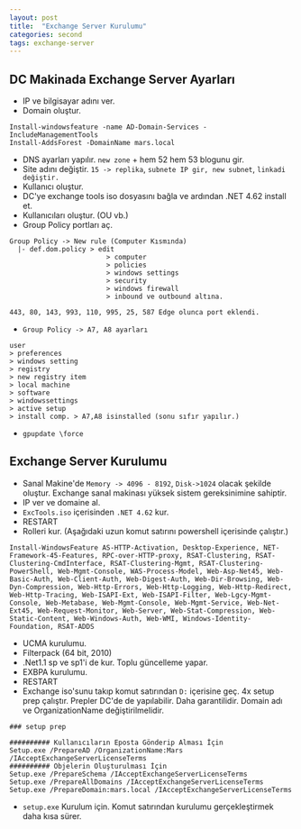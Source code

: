 ```yaml
---
layout: post
title:  "Exchange Server Kurulumu"
categories: second
tags: exchange-server
---
```


## DC Makinada Exchange Server Ayarları

* IP ve bilgisayar adını ver.
* Domain oluştur. 

```
Install-windowsfeature -name AD-Domain-Services -IncludeManagementTools
Install-AddsForest -DomainName mars.local
```

* DNS ayarları yapılır. `new zone` + hem 52 hem 53 blogunu gir.
* Site adını değiştir. `15 -> replika`, `subnete IP gir, new subnet`, `linkadi değiştir.`
* Kullanıcı oluştur.
* DC'ye exchange tools iso dosyasını bağla ve ardından .NET 4.62 install et.
* Kullanıcıları oluştur. (OU vb.)
* Group Policy portları aç.

```
Group Policy -> New rule (Computer Kısmında)
  |- def.dom.policy > edit 
                        > computer 
                        > policies 
                        > windows settings 
                        > security 
                        > windows firewall 
                        > inbound ve outbound altına.

443, 80, 143, 993, 110, 995, 25, 587 Edge olunca port eklendi.
```

* `Group Policy -> A7, A8 ayarları`

```
user 
> preferences 
> windows setting 
> registry 
> new registry item 
> local machine 
> software 
> windowssettings 
> active setup 
> install comp. > A7,A8 isinstalled (sonu sıfır yapılır.)
```

* `gpupdate \force`

## Exchange Server Kurulumu

* Sanal Makine'de `Memory -> 4096 - 8192`, `Disk->1024` olacak şekilde oluştur. Exchange sanal makinası yüksek sistem gereksinimine sahiptir.
* IP ver ve domaine al.
* `ExcTools.iso` içerisinden `.NET 4.62` kur.
* RESTART
* Rolleri kur. (Aşağıdaki uzun komut satırını powershell içerisinde çalıştır.)

```
Install-WindowsFeature AS-HTTP-Activation, Desktop-Experience, NET-Framework-45-Features, RPC-over-HTTP-proxy, RSAT-Clustering, RSAT-Clustering-CmdInterface, RSAT-Clustering-Mgmt, RSAT-Clustering-PowerShell, Web-Mgmt-Console, WAS-Process-Model, Web-Asp-Net45, Web-Basic-Auth, Web-Client-Auth, Web-Digest-Auth, Web-Dir-Browsing, Web-Dyn-Compression, Web-Http-Errors, Web-Http-Logging, Web-Http-Redirect, Web-Http-Tracing, Web-ISAPI-Ext, Web-ISAPI-Filter, Web-Lgcy-Mgmt-Console, Web-Metabase, Web-Mgmt-Console, Web-Mgmt-Service, Web-Net-Ext45, Web-Request-Monitor, Web-Server, Web-Stat-Compression, Web-Static-Content, Web-Windows-Auth, Web-WMI, Windows-Identity-Foundation, RSAT-ADDS
```

* UCMA kurulumu. 
* Filterpack (64 bit, 2010)
* .Net1.1 sp ve sp1'i de kur. Toplu güncelleme yapar.
* EXBPA kurulumu.
* RESTART
* Exchange iso'sunu takıp komut satırından `D:` içerisine geç. 4x setup prep çalıştır. Prepler DC'de de yapılabilir. Daha garantilidir. Domain adı ve OrganizationName değiştirilmelidir.

```
### setup prep 

########## Kullanıcıların Eposta Gönderip Alması İçin
Setup.exe /PrepareAD /OrganizationName:Mars /IAcceptExchangeServerLicenseTerms
########## Objelerin Oluşturulması İçin
Setup.exe /PrepareSchema /IAcceptExchangeServerLicenseTerms
Setup.exe /PrepareAllDomains /IAcceptExchangeServerLicenseTerms
Setup.exe /PrepareDomain:mars.local /IAcceptExchangeServerLicenseTerms
```

* `setup.exe` Kurulum için. Komut satırından kurulumu gerçekleştirmek daha kısa sürer.

